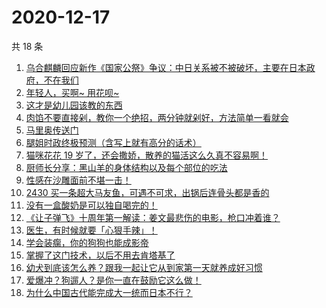 # 2020-12-17

共 18 条

<!-- BEGIN ZHIHUVIDEO -->
<!-- 最后更新时间 Thu Dec 17 2020 02:07:06 GMT+0800 (CST) -->
1. [乌合麒麟回应新作《国家公祭》争议：中日关系被不被破坏，主要在日本政府，不在我们](https://www.zhihu.com/zvideo/1321820582329798656)
1. [年轻人，买啊~ 用花呗~](https://www.zhihu.com/zvideo/1322476552668200960)
1. [这才是幼儿园该教的东西](https://www.zhihu.com/zvideo/1322554655919407104)
1. [肉馅不要直接剁，教你一个绝招，两分钟就剁好，方法简单一看就会](https://www.zhihu.com/zvideo/1322555731573551104)
1. [马里奥传送门](https://www.zhihu.com/zvideo/1322583657153478656)
1. [腿姐时政终极预测（含写上就有高分的话术）](https://www.zhihu.com/zvideo/1322557664350547968)
1. [猫咪花花 19 岁了，还会撒娇，散养的猫活这么久真不容易啊！](https://www.zhihu.com/zvideo/1322143827549736960)
1. [厨师长分享：黑山羊的身体结构以及每个部位的吃法](https://www.zhihu.com/zvideo/1322539320126312448)
1. [性感在沙雕面前不堪一击！](https://www.zhihu.com/zvideo/1322165237861273600)
1. [2430 买一条超大马友鱼，可遇不可求，出锅后连骨头都是香的](https://www.zhihu.com/zvideo/1322024370189828096)
1. [没有一盒酸奶是可以独自喝完的！](https://www.zhihu.com/zvideo/1322490366063038464)
1. [《让子弹飞》十周年第一解读：姜文最悲伤的电影，枪口冲着谁？](https://www.zhihu.com/zvideo/1322523857543073792)
1. [医生，有时候就要「心狠手辣」！](https://www.zhihu.com/zvideo/1321872528181272576)
1. [学会装瘸，你的狗狗也能成影帝](https://www.zhihu.com/zvideo/1320867872164577280)
1. [掌握了这门技术，以后不用去肯塔基了](https://www.zhihu.com/zvideo/1322556869719040000)
1. [幼犬到底该怎么养？跟我一起让它从到家第一天就养成好习惯](https://www.zhihu.com/zvideo/1321457342123053056)
1. [爱爆冲？狗遛人？是你一直在鼓励它这么做！](https://www.zhihu.com/zvideo/1321462601566150656)
1. [为什么中国古代能完成大一统而日本不行？](https://www.zhihu.com/zvideo/1321887085674643456)
<!-- END ZHIHUVIDEO -->
